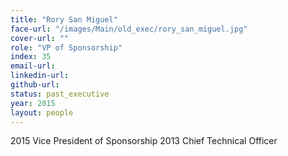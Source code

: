 ```yaml
---
title: "Rory San Miguel"
face-url: "/images/Main/old_exec/rory_san_miguel.jpg"
cover-url: ""
role: "VP of Sponsorship"
index: 35
email-url:
linkedin-url:
github-url:
status: past_executive
year: 2015
layout: people
---
```

2015 Vice President of Sponsorship
2013 Chief Technical Officer
